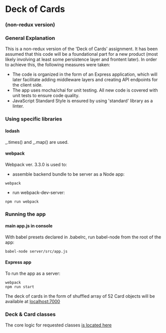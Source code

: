# Deck of Cards
### (non-redux version)

### General Explanation
This is a non-redux version of the 'Deck of Cards' assignment. It has been assumed that this code will be a foundational part for a new product (most likely involving at least some persistence layer and frontent later). In order to achieve this, the following measures were taken:
- The code is organized in the form of an Express application, which will later facilitate adding middleware layers and creating API endpoints for the client side.
- The app uses mocha/chai for unit testing. All new code is covered with unit tests to ensure code quality.
- JavaScript Standard Style is ensured by using 'standard' library as a linter.

### Using specific libraries
#### lodash
_.times() and _.map() are used.

#### webpack
Webpack ver. 3.3.0 is used to:

- assemble backend bundle to be server as a Node app:
```
webpack
```
- run webpack-dev-server:
```
npm run webpack
```

### Running the app
#### main app.js in console
With babel presets declared in .babelrc, run babel-node from the root of the app:
```
babel-node server/src/app.js
```
#### Express app
To run the app as a server:
```
webpack
npm run start
```
The deck of cards in the form of shuffled array of 52 Card objects will be available at [localhost:7000](http://localhost:7000/)

### Deck & Card classes
The core logic for requested classes [is located here](https://github.com/roxolan/deck-of-cards/blob/master/server/src/deck.js)
